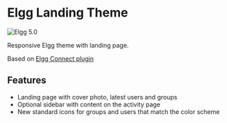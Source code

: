 Elgg Landing Theme 
==================
![Elgg 5.0](https://img.shields.io/badge/Elgg-5.0-green.svg?style=flat-square)

Responsive Elgg theme with landing page.

Based on [Elgg Connect plugin](https://github.com/PerJensen/elgg_connect)

## Features

* Landing page with cover photo, latest users and groups
* Optional sidebar with content on the activity page
* New standard icons for groups and users that match the color scheme

